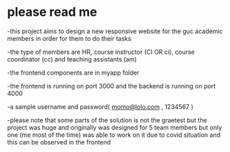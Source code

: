 # please read me

-this project aims to design a new responsive website for the guc academic members in order for them to do their tasks

-the type of members are HR, course instructor (CI OR ci), course coordinator (cc) and teaching assistants (am)

-the frontend components are in myapp folder 

-the frontend is running on port 3000 and the backend is running on port 4000

-a sample username and password( momo@lolo.com , 1234567 )

-please note that some parts of the solution is not the graetest but the project was huge and originally was designed for 5 team members but only one (me most of the time) was able to work on it due to covid situation and this can be observed in the frontend



